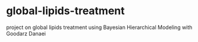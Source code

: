 # global-lipids-treatment
project on global lipids treatment using Bayesian Hierarchical Modeling with Goodarz Danaei
